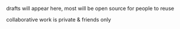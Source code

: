 drafts will appear here, most will be open source for people to reuse

collaborative work is private & friends only
